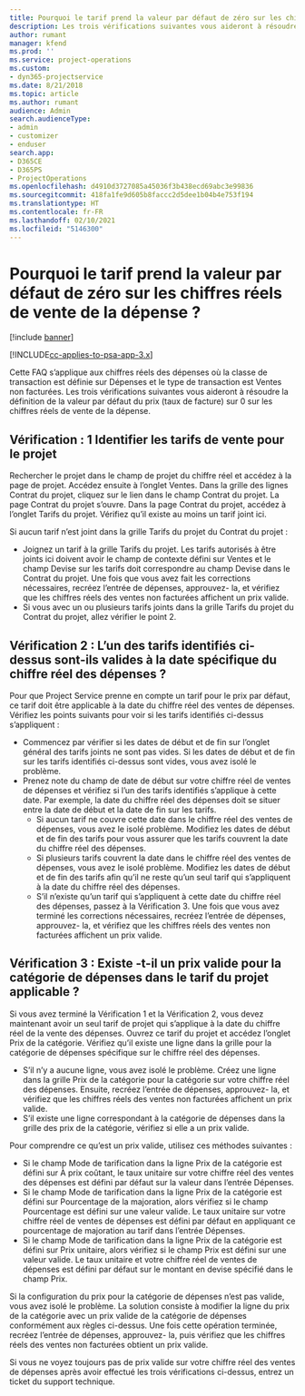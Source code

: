 ```yaml
---
title: Pourquoi le tarif prend la valeur par défaut de zéro sur les chiffres réels de vente de la dépense ?
description: Les trois vérifications suivantes vous aideront à résoudre la définition de la valeur par défaut du prix sur 0 sur les chiffres réels de vente de la dépense.
author: rumant
manager: kfend
ms.prod: ''
ms.service: project-operations
ms.custom:
- dyn365-projectservice
ms.date: 8/21/2018
ms.topic: article
ms.author: rumant
audience: Admin
search.audienceType:
- admin
- customizer
- enduser
search.app:
- D365CE
- D365PS
- ProjectOperations
ms.openlocfilehash: d4910d3727085a45036f3b438ecd69abc3e99836
ms.sourcegitcommit: 418fa1fe9d605b8faccc2d5dee1b04b4e753f194
ms.translationtype: HT
ms.contentlocale: fr-FR
ms.lasthandoff: 02/10/2021
ms.locfileid: "5146300"
---
```

# <a name="why-is-the-price-defaulting-to-zero-on-expense-sales-actuals"></a>Pourquoi le tarif prend la valeur par défaut de zéro sur les chiffres réels de vente de la dépense ?

[!include [banner](../includes/psa-now-project-operations.md)]

[!INCLUDE[cc-applies-to-psa-app-3.x](../includes/cc-applies-to-psa-app-3x.md)]

Cette FAQ s’applique aux chiffres réels des dépenses où la classe de transaction est définie sur Dépenses et le type de transaction est Ventes non facturées. Les trois vérifications suivantes vous aideront à résoudre la définition de la valeur par défaut du prix (taux de facture) sur 0 sur les chiffres réels de vente de la dépense.

## <a name="check-1-identify-the-sales-price-list-for-project"></a>Vérification : 1 Identifier les tarifs de vente pour le projet

Rechercher le projet dans le champ de projet du chiffre réel et accédez à la page de projet. Accédez ensuite à l’onglet Ventes. Dans la grille des lignes Contrat du projet, cliquez sur le lien dans le champ Contrat du projet. La page Contrat du projet s’ouvre. Dans la page Contrat du projet, accédez à l’onglet Tarifs du projet. Vérifiez qu’il existe au moins un tarif joint ici.

Si aucun tarif n’est joint dans la grille Tarifs du projet du Contrat du projet :

- Joignez un tarif à la grille Tarifs du projet. Les tarifs autorisés à être joints ici doivent avoir le champ de contexte défini sur Ventes et le champ Devise sur les tarifs doit correspondre au champ Devise dans le Contrat du projet. Une fois que vous avez fait les corrections nécessaires, recréez l’entrée de dépenses, approuvez- la, et vérifiez que les chiffres réels des ventes non facturées affichent un prix valide.
- Si vous avec un ou plusieurs tarifs joints dans la grille Tarifs du projet du Contrat du projet, allez vérifier le point 2.

## <a name="check-2-are-any-of-the-price-lists-identified-above-valid-for-the-specific-date-of-the-expense-actual"></a>Vérification 2 : L’un des tarifs identifiés ci-dessus sont-ils valides à la date spécifique du chiffre réel des dépenses ?

Pour que Project Service prenne en compte un tarif pour le prix par défaut, ce tarif doit être applicable à la date du chiffre réel des ventes de dépenses. Vérifiez les points suivants pour voir si les tarifs identifiés ci-dessus s’appliquent :

- Commencez par vérifier si les dates de début et de fin sur l’onglet général des tarifs joints ne sont pas vides. Si les dates de début et de fin sur les tarifs identifiés ci-dessus sont vides, vous avez isolé le problème. 
- Prenez note du champ de date de début sur votre chiffre réel de ventes de dépenses et vérifiez si l’un des tarifs identifiés s’applique à cette date. Par exemple, la date du chiffre réel des dépenses doit se situer entre la date de début et la date de fin sur les tarifs. 
    - Si aucun tarif ne couvre cette date dans le chiffre réel des ventes de dépenses, vous avez le isolé problème. Modifiez les dates de début et de fin des tarifs pour vous assurer que les tarifs couvrent la date du chiffre réel des dépenses. 
    - Si plusieurs tarifs couvrent la date dans le chiffre réel des ventes de dépenses, vous avez le isolé problème. Modifiez les dates de début et de fin des tarifs afin qu’il ne reste qu’un seul tarif qui s’appliquent à la date du chiffre réel des dépenses. 
    - S’il n’existe qu’un tarif qui s’appliquent à cette date du chiffre réel des dépenses, passez à la Vérification 3.
Une fois que vous avez terminé les corrections nécessaires, recréez l’entrée de dépenses, approuvez- la, et vérifiez que les chiffres réels des ventes non facturées affichent un prix valide.

## <a name="check-3-is-there-a-valid-price-for-the-expense-category-in-the-applicable-project-price-list"></a>Vérification 3 : Existe -t-il un prix valide pour la catégorie de dépenses dans le tarif du projet applicable ? 

Si vous avez terminé la Vérification 1 et la Vérification 2, vous devez maintenant avoir un seul tarif de projet qui s’applique à la date du chiffre réel de la vente des dépenses. Ouvrez ce tarif du projet et accédez l’onglet Prix de la catégorie. Vérifiez qu’il existe une ligne dans la grille pour la catégorie de dépenses spécifique sur le chiffre réel des dépenses.
 
- S’il n’y a aucune ligne, vous avez isolé le problème. Créez une ligne dans la grille Prix de la catégorie pour la catégorie sur votre chiffre réel des dépenses. Ensuite, recréez l’entrée de dépenses, approuvez- la, et vérifiez que les chiffres réels des ventes non facturées affichent un prix valide. 
- S’il existe une ligne correspondant à la catégorie de dépenses dans la grille des prix de la catégorie, vérifiez si elle a un prix valide.

Pour comprendre ce qu’est un prix valide, utilisez ces méthodes suivantes :

- Si le champ Mode de tarification dans la ligne Prix de la catégorie est défini sur À prix coûtant, le taux unitaire sur votre chiffre réel des ventes des dépenses est défini par défaut sur la valeur dans l’entrée Dépenses.
- Si le champ Mode de tarification dans la ligne Prix de la catégorie est défini sur Pourcentage de la majoration, alors vérifiez si le champ Pourcentage est défini sur une valeur valide. Le taux unitaire sur votre chiffre réel de ventes de dépenses est défini par défaut en appliquant ce pourcentage de majoration au tarif dans l’entrée Dépenses.
- Si le champ Mode de tarification dans la ligne Prix de la catégorie est défini sur Prix unitaire, alors vérifiez si le champ Prix est défini sur une valeur valide. Le taux unitaire et votre chiffre réel de ventes de dépenses est défini par défaut sur le montant en devise spécifié dans le champ Prix.

Si la configuration du prix pour la catégorie de dépenses n’est pas valide, vous avez isolé le problème. La solution consiste à modifier la ligne du prix de la catégorie avec un prix valide de la catégorie de dépenses conformément aux règles ci-dessus. Une fois cette opération terminée, recréez l’entrée de dépenses, approuvez- la, puis vérifiez que les chiffres réels des ventes non facturées obtient un prix valide.

Si vous ne voyez toujours pas de prix valide sur votre chiffre réel des ventes de dépenses après avoir effectué les trois vérifications ci-dessus, entrez un ticket du support technique.



